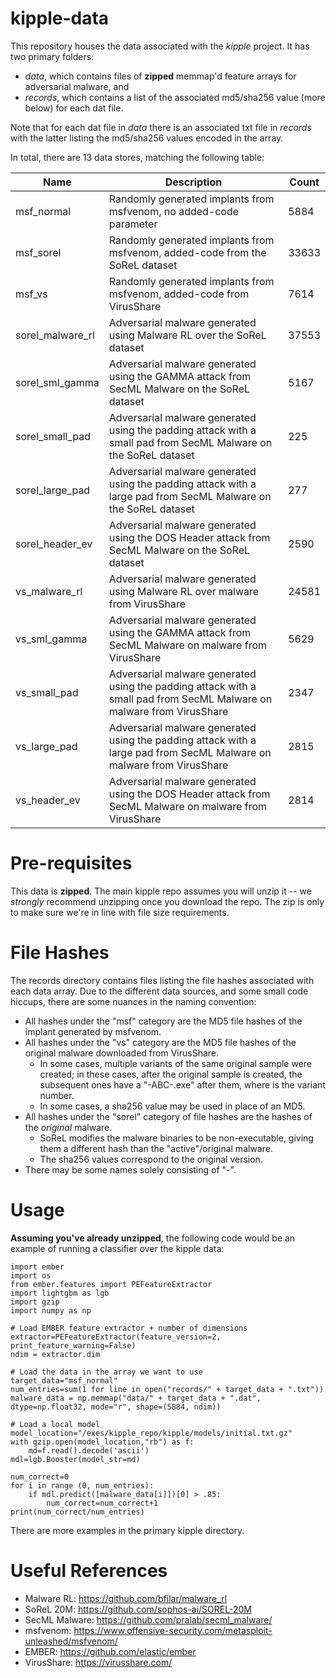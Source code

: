 # kipple-data
This repository houses the data associated with the _kipple_ project. It has two primary folders:

* _data_, which contains files of **zipped** memmap'd feature arrays for adversarial malware, and
* _records_, which contains a list of the associated md5/sha256 value (more below) for each dat file.

Note that for each dat file in _data_ there is an associated txt file in _records_ with the latter listing the md5/sha256 values encoded in the array.

In total, there are 13 data stores, matching the following table:

| Name      | Description | Count|
| ------------| ------------| ------------|
| msf_normal      | Randomly generated implants from msfvenom, no added-code parameter       | 5884|
| msf_sorel      | Randomly generated implants from msfvenom, added-code from the SoReL dataset       | 33633|
| msf_vs      | Randomly generated implants from msfvenom, added-code from VirusShare       | 7614|
| sorel_malware_rl | Adversarial malware generated using Malware RL over the SoReL dataset | 37553 |
| sorel_sml_gamma | Adversarial malware generated using the GAMMA attack from SecML Malware on the SoReL dataset | 5167|
| sorel_small_pad | Adversarial malware generated using the padding attack with a small pad from SecML Malware on the SoReL dataset | 225|
| sorel_large_pad | Adversarial malware generated using the padding attack with a large pad from SecML Malware on the SoReL dataset | 277|
| sorel_header_ev | Adversarial malware generated using the DOS Header attack from SecML Malware on the SoReL dataset | 2590 |
| vs_malware_rl | Adversarial malware generated using Malware RL over malware from VirusShare | 24581 |
| vs_sml_gamma | Adversarial malware generated using the GAMMA attack from SecML Malware on malware from VirusShare | 5629|
| vs_small_pad | Adversarial malware generated using the padding attack with a small pad from SecML Malware on malware from VirusShare | 2347|
| vs_large_pad | Adversarial malware generated using the padding attack with a large pad from SecML Malware on malware from VirusShare | 2815|
| vs_header_ev | Adversarial malware generated using the DOS Header attack from SecML Malware on malware from VirusShare | 2814 |

# Pre-requisites #
This data is **zipped**. The main kipple repo assumes you will unzip it -- we _strongly_ recommend unzipping once you download the repo. The zip is only to make sure we're in line with file size requirements.

# File Hashes #
The records directory contains files listing the file hashes associated with each data array. Due to the different data sources, and some small code hiccups, there are some nuances in the naming convention:

* All hashes under the "msf" category are the MD5 file hashes of the implant generated by msfvenom.
* All hashes under the "vs" category are the MD5 file hashes of the original malware downloaded from VirusShare. 
    * In some cases, multiple variants of the same original sample were created; in these cases, after the original sample is created, the subsequent ones have a "-ABC-<X>.exe" after them, where <X> is the variant number. 
    * In some cases, a sha256 value may be used in place of an MD5.
* All hashes under the "sorel" category of file hashes are the hashes of the _original_ malware.
    * SoReL modifies the malware binaries to be non-executable, giving them a different hash than the "active"/original malware.
    * The sha256 values correspond to the original version.
* There may be some names solely consisting of "-<X>".
  
# Usage #
**Assuming you've already unzipped**, the following code would be an example of running a classifier over the kipple data:
```
import ember
import os
from ember.features import PEFeatureExtractor
import lightgbm as lgb
import gzip
import numpy as np

# Load EMBER feature extractor + number of dimensions
extractor=PEFeatureExtractor(feature_version=2, print_feature_warning=False)
ndim = extractor.dim

# Load the data in the array we want to use
target_data="msf_normal"
num_entries=sum(1 for line in open("records/" + target_data + ".txt"))
malware_data = np.memmap("data/" + target_data + ".dat", dtype=np.float32, mode="r", shape=(5884, ndim))

# Load a local model
model_location="/exes/kipple_repo/kipple/models/initial.txt.gz"
with gzip.open(model_location,"rb") as f:
    md=f.read().decode('ascii')
mdl=lgb.Booster(model_str=md)

num_correct=0
for i in range (0, num_entries):
    if mdl.predict([malware_data[i]])[0] > .85:
        num_correct=num_correct+1
print(num_correct/num_entries)

```
There are more examples in the primary kipple directory.

# Useful References #
* Malware RL: https://github.com/bfilar/malware_rl
* SoReL 20M: https://github.com/sophos-ai/SOREL-20M
* SecML Malware: https://github.com/pralab/secml_malware/
* msfvenom: https://www.offensive-security.com/metasploit-unleashed/msfvenom/
* EMBER: https://github.com/elastic/ember
* VirusShare: https://virusshare.com/
